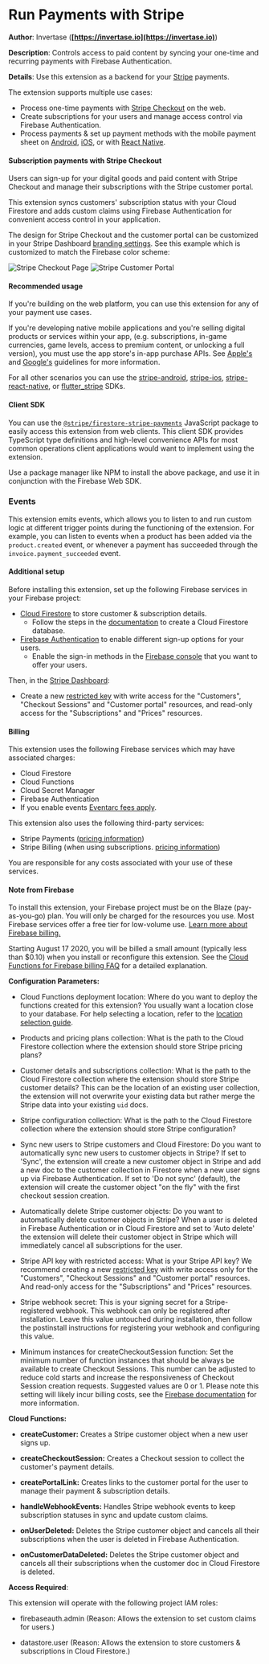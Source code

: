 # Run Payments with Stripe

**Author**: Invertase (**[https://invertase.io](https://invertase.io)**)

**Description**: Controls access to paid content by syncing your one-time and recurring payments with Firebase Authentication.

**Details**: Use this extension as a backend for your [Stripe](https://www.stripe.com/) payments.

The extension supports multiple use cases:

- Process one-time payments with [Stripe Checkout](https://stripe.com/docs/payments/checkout) on the web.
- Create subscriptions for your users and manage access control via Firebase Authentication.
- Process payments & set up payment methods with the mobile payment sheet on [Android](https://stripe.com/docs/payments/accept-a-payment?platform=android&ui=payment-sheet), [iOS](https://stripe.com/docs/payments/accept-a-payment?platform=ios&ui=payment-sheet), or with [React Native](https://stripe.com/docs/payments/accept-a-payment?platform=react-native&ui=payment-sheet).

#### Subscription payments with Stripe Checkout

Users can sign-up for your digital goods and paid content with Stripe Checkout and manage their subscriptions with the Stripe customer portal.

This extension syncs customers' subscription status with your Cloud Firestore and adds custom claims using Firebase Authentication for convenient access control in your application.

The design for Stripe Checkout and the customer portal can be customized in your Stripe Dashboard [branding settings](https://dashboard.stripe.com/settings/branding). See this example which is customized to match the Firebase color scheme:

![Stripe Checkout Page](https://storage.googleapis.com/stripe-subscriptions-firebase-screenshots/firebase-stripe-subs-checkout.png)
![Stripe Customer Portal](https://storage.googleapis.com/stripe-subscriptions-firebase-screenshots/firebase-stripe-subs-customer-portal.png)

#### Recommended usage

If you're building on the web platform, you can use this extension for any of your payment use cases.

If you're developing native mobile applications and you're selling digital products or services within your app, (e.g. subscriptions, in-game currencies, game levels, access to premium content, or unlocking a full version), you must use the app store's in-app purchase APIs. See [Apple's](https://developer.apple.com/app-store/review/guidelines/#payments) and [Google's](https://support.google.com/googleplay/android-developer/answer/9858738?hl=en&ref_topic=9857752) guidelines for more information.

For all other scenarios you can use the [stripe-android](https://github.com/stripe/stripe-android), [stripe-ios](https://github.com/stripe/stripe-ios), [stripe-react-native](https://github.com/stripe/stripe-react-native), or [flutter_stripe](https://github.com/flutter-stripe/flutter_stripe) SDKs.

#### Client SDK

You can use the [`@stripe/firestore-stripe-payments`](https://github.com/stripe/stripe-firebase-extensions/blob/next/firestore-stripe-web-sdk/README.md)
JavaScript package to easily access this extension from web clients. This client SDK provides
TypeScript type definitions and high-level convenience APIs for most common operations client
applications would want to implement using the extension.

Use a package manager like NPM to install the above package, and use it in conjunction with
the Firebase Web SDK.

### Events

This extension emits events, which allows you to listen to and run custom logic at different trigger points during the functioning of the extension. For example, you can listen to events when a product has been added via the `product.created` event, or whenever a payment has succeeded through the `invoice.payment_succeeded` event.

#### Additional setup

Before installing this extension, set up the following Firebase services in your Firebase project:

- [Cloud Firestore](https://firebase.google.com/docs/firestore) to store customer & subscription details.
  - Follow the steps in the [documentation](https://firebase.google.com/docs/firestore/quickstart#create) to create a Cloud Firestore database.
- [Firebase Authentication](https://firebase.google.com/docs/auth) to enable different sign-up options for your users.
  - Enable the sign-in methods in the [Firebase console](https://console.firebase.google.com/project/_/authentication/providers) that you want to offer your users.

Then, in the [Stripe Dashboard](https://dashboard.stripe.com):

- Create a new [restricted key](https://stripe.com/docs/keys#limit-access) with write access for the "Customers", "Checkout Sessions" and "Customer portal" resources, and read-only access for the "Subscriptions" and "Prices" resources.

#### Billing

This extension uses the following Firebase services which may have associated charges:

- Cloud Firestore
- Cloud Functions
- Cloud Secret Manager
- Firebase Authentication
- If you enable events [Eventarc fees apply](https://cloud.google.com/eventarc/pricing).

This extension also uses the following third-party services:

- Stripe Payments ([pricing information](https://stripe.com/pricing))
- Stripe Billing (when using subscriptions. [pricing information](https://stripe.com/pricing#billing-pricing))

You are responsible for any costs associated with your use of these services.

#### Note from Firebase

To install this extension, your Firebase project must be on the Blaze (pay-as-you-go) plan. You will only be charged for the resources you use. Most Firebase services offer a free tier for low-volume use. [Learn more about Firebase billing.](https://firebase.google.com/pricing)

Starting August 17 2020, you will be billed a small amount (typically less than $0.10) when you install or reconfigure this extension. See the [Cloud Functions for Firebase billing FAQ](https://firebase.google.com/support/faq#expandable-15) for a detailed explanation.

**Configuration Parameters:**

- Cloud Functions deployment location: Where do you want to deploy the functions created for this extension? You usually want a location close to your database. For help selecting a location, refer to the [location selection guide](https://firebase.google.com/docs/functions/locations).

- Products and pricing plans collection: What is the path to the Cloud Firestore collection where the extension should store Stripe pricing plans?

- Customer details and subscriptions collection: What is the path to the Cloud Firestore collection where the extension should store Stripe customer details? This can be the location of an existing user collection, the extension will not overwrite your existing data but rather merge the Stripe data into your existing `uid` docs.

- Stripe configuration collection: What is the path to the Cloud Firestore collection where the extension should store Stripe configuration?

- Sync new users to Stripe customers and Cloud Firestore: Do you want to automatically sync new users to customer objects in Stripe? If set to 'Sync', the extension will create a new customer object in Stripe and add a new doc to the customer collection in Firestore when a new user signs up via Firebase Authentication. If set to 'Do not sync' (default), the extension will create the customer object "on the fly" with the first checkout session creation.

- Automatically delete Stripe customer objects: Do you want to automatically delete customer objects in Stripe? When a user is deleted in Firebase Authentication or in Cloud Firestore and set to 'Auto delete' the extension will delete their customer object in Stripe which will immediately cancel all subscriptions for the user.

- Stripe API key with restricted access: What is your Stripe API key? We recommend creating a new [restricted key](https://stripe.com/docs/keys#limit-access) with write access only for the "Customers", "Checkout Sessions" and "Customer portal" resources. And read-only access for the "Subscriptions" and "Prices" resources.

- Stripe webhook secret: This is your signing secret for a Stripe-registered webhook. This webhook can only be registered after installation. Leave this value untouched during installation, then follow the postinstall instructions for registering your webhook and configuring this value.

- Minimum instances for createCheckoutSession function: Set the minimum number of function instances that should be always be available to create Checkout Sessions. This number can be adjusted to reduce cold starts and increase the responsiveness of Checkout Session creation requests. Suggested values are 0 or 1. Please note this setting will likely incur billing costs, see the [Firebase documentation](https://firebase.google.com/docs/functions/manage-functions#reduce_the_number_of_cold_starts) for more information.

**Cloud Functions:**

- **createCustomer:** Creates a Stripe customer object when a new user signs up.

- **createCheckoutSession:** Creates a Checkout session to collect the customer's payment details.

- **createPortalLink:** Creates links to the customer portal for the user to manage their payment & subscription details.

- **handleWebhookEvents:** Handles Stripe webhook events to keep subscription statuses in sync and update custom claims.

- **onUserDeleted:** Deletes the Stripe customer object and cancels all their subscriptions when the user is deleted in Firebase Authentication.

- **onCustomerDataDeleted:** Deletes the Stripe customer object and cancels all their subscriptions when the customer doc in Cloud Firestore is deleted.

**Access Required**:

This extension will operate with the following project IAM roles:

- firebaseauth.admin (Reason: Allows the extension to set custom claims for users.)

- datastore.user (Reason: Allows the extension to store customers & subscriptions in Cloud Firestore.)
